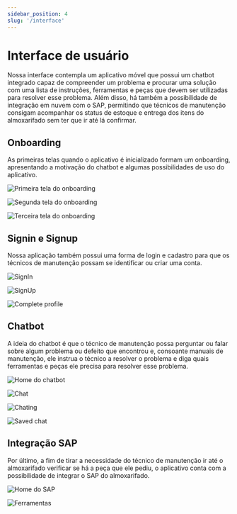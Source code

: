```yaml
---
sidebar_position: 4
slug: '/interface'
---
```


# Interface de usuário

Nossa interface contempla um aplicativo móvel que possui um chatbot integrado capaz de compreender um problema e procurar uma solução com uma lista de instruções, ferramentas e peças que devem ser utilizadas para resolver esse problema. Além disso, há também a possibilidade de integração em nuvem com o SAP, permitindo que técnicos de manutenção consigam acompanhar os status de estoque e entrega dos itens do almoxarifado sem ter que ir até lá confirmar.

## Onboarding

As primeiras telas quando o aplicativo é inicializado formam um onboarding, apresentando a motivação do chatbot e algumas possibilidades de uso do aplicativo.

<div style={{"margin": "0 auto", "max-width": "600px", "display": "flex", "justify-content": "space-around"}}>

<div style={{"padding-right": "30px"}}>

![Primeira tela do onboarding](../static/img/interface/Onboarding%20-%20I.png)

</div>

<div style={{"padding-right": "30px"}}>

![Segunda tela do onboarding](../static/img/interface/Onboarding%20-%20II.png)

</div>

![Terceira tela do onboarding](../static/img/interface/Onboarding%20-%20III.png)

</div>

## Signin e Signup

Nossa aplicação também possui uma forma de login e cadastro para que os técnicos de manutenção possam se identificar ou criar uma conta.

<div style={{"background-color": "#1B1B1D","padding":"10px","margin": "0 auto", "max-width": "600px", "display": "flex", "justify-content": "space-around"}}>

<div style={{"padding-right": "30px"}}>

![SignIn](../static/img/interface/Signin.png)

</div>

<div style={{"padding-right": "30px"}}>

![SignUp](../static/img/interface/Signup.png)

</div>

![Complete profile](../static/img/interface/Profile.png)

</div>

## Chatbot

A ideia do chatbot é que o técnico de manutenção possa perguntar ou falar sobre algum problema ou defeito que encontrou e, consoante manuais de manutenção, ele instrua o técnico a resolver o problema e diga quais ferramentas e peças ele precisa para resolver esse problema.

<div style={{"background-color": "#1B1B1D","padding":"10px","margin": "0 auto", "max-width": "800px", "display": "flex", "justify-content": "space-around"}}>

<div style={{"padding-right": "30px"}}>

![Home do chatbot](../static/img/interface/Home.png)

</div>

<div style={{"padding-right": "30px"}}>

![Chat](../static/img/interface/Chat.png)

</div>

<div style={{"padding-right": "30px"}}>

![Chating](../static/img/interface/Board.png)

</div>

![Saved chat](../static/img/interface/Saved%20Chat.png)

</div>

## Integração SAP

Por último, a fim de tirar a necessidade do técnico de manutenção ir até o almoxarifado verificar se há a peça que ele pediu, o aplicativo conta com a possibilidade de integrar o SAP do almoxarifado.

<div style={{"background-color": "#1B1B1D","padding":"10px","margin": "0 auto", "max-width": "440px", "display": "flex", "justify-content": "space-around"}}>

<div style={{"padding-right": "30px"}}>

![Home do SAP](../static/img/interface/SAP.png)

</div>

![Ferramentas](../static/img/interface/Itens.png)

</div>